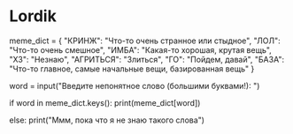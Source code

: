 # Lordik
meme_dict = {
            "КРИНЖ": "Что-то очень странное или стыдное",
            "ЛОЛ": "Что-то очень смешное",
            "ИМБА": "Какая-то хорошая, крутая вещь",
            "ХЗ": "Незнаю",
            "АГРИТЬСЯ": "Злиться",
            "ГО": "Пойдем, давай",
            "БАЗА": "Что-то главное, самые начальные вещи, базированная вещь"
            }


word = input("Введите непонятное слово (большими буквами!): ")


if word in meme_dict.keys():
    print(meme_dict[word])
    
else:
    print("Ммм, пока что я не знаю такого слова")
